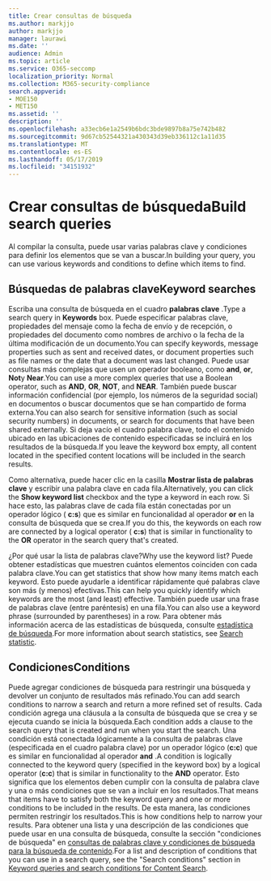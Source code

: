 ```yaml
---
title: Crear consultas de búsqueda
ms.author: markjjo
author: markjjo
manager: laurawi
ms.date: ''
audience: Admin
ms.topic: article
ms.service: O365-seccomp
localization_priority: Normal
ms.collection: M365-security-compliance
search.appverid:
- MOE150
- MET150
ms.assetid: ''
description: ''
ms.openlocfilehash: a33ecb6e1a2549b6bdc3bde9897b8a75e742b482
ms.sourcegitcommit: 9d67cb52544321a430343d39eb336112c1a11d35
ms.translationtype: MT
ms.contentlocale: es-ES
ms.lasthandoff: 05/17/2019
ms.locfileid: "34151932"
---
```

# <a name="build-search-queries"></a><span data-ttu-id="c28b0-102">Crear consultas de búsqueda</span><span class="sxs-lookup"><span data-stu-id="c28b0-102">Build search queries</span></span>

<span data-ttu-id="c28b0-103">Al compilar la consulta, puede usar varias palabras clave y condiciones para definir los elementos que se van a buscar.</span><span class="sxs-lookup"><span data-stu-id="c28b0-103">In building your query, you can use various keywords and conditions to define which items to find.</span></span>

## <a name="keyword-searches"></a><span data-ttu-id="c28b0-104">Búsquedas de palabras clave</span><span class="sxs-lookup"><span data-stu-id="c28b0-104">Keyword searches</span></span>

<span data-ttu-id="c28b0-105">Escriba una consulta de búsqueda en el cuadro **palabras clave** .</span><span class="sxs-lookup"><span data-stu-id="c28b0-105">Type a search query in **Keywords** box.</span></span> <span data-ttu-id="c28b0-106">Puede especificar palabras clave, propiedades del mensaje como la fecha de envío y de recepción, o propiedades del documento como nombres de archivo o la fecha de la última modificación de un documento.</span><span class="sxs-lookup"><span data-stu-id="c28b0-106">You can specify keywords, message properties such as sent and received dates, or document properties such as file names or the date that a document was last changed.</span></span> <span data-ttu-id="c28b0-107">Puede usar consultas más complejas que usen un operador booleano, como **and**, **or**, **Not**y **Near**.</span><span class="sxs-lookup"><span data-stu-id="c28b0-107">You can use a more complex queries that use a Boolean operator, such as **AND**, **OR**, **NOT**, and **NEAR**.</span></span> <span data-ttu-id="c28b0-108">También puede buscar información confidencial (por ejemplo, los números de la seguridad social) en documentos o buscar documentos que se han compartido de forma externa.</span><span class="sxs-lookup"><span data-stu-id="c28b0-108">You can also search for sensitive information (such as social security numbers) in documents, or search for documents that have been shared externally.</span></span> <span data-ttu-id="c28b0-109">Si deja vacío el cuadro palabra clave, todo el contenido ubicado en las ubicaciones de contenido especificadas se incluirá en los resultados de la búsqueda.</span><span class="sxs-lookup"><span data-stu-id="c28b0-109">If you leave the keyword box empty, all content located in the specified content locations will be included in the search results.</span></span>
    
<span data-ttu-id="c28b0-110">Como alternativa, puede hacer clic en la casilla **Mostrar lista de palabras clave** y escribir una palabra clave en cada fila.</span><span class="sxs-lookup"><span data-stu-id="c28b0-110">Alternatively, you can click the **Show keyword list** checkbox and the type a keyword in each row.</span></span> <span data-ttu-id="c28b0-111">Si hace esto, las palabras clave de cada fila están conectadas por un operador lógico ( **c:s**) que es similar en funcionalidad al operador **or** en la consulta de búsqueda que se crea.</span><span class="sxs-lookup"><span data-stu-id="c28b0-111">If you do this, the keywords on each row are connected by a logical operator ( **c:s**) that is similar in functionality to the **OR** operator in the search query that's created.</span></span> 
    
<span data-ttu-id="c28b0-112">¿Por qué usar la lista de palabras clave?</span><span class="sxs-lookup"><span data-stu-id="c28b0-112">Why use the keyword list?</span></span> <span data-ttu-id="c28b0-113">Puede obtener estadísticas que muestren cuántos elementos coinciden con cada palabra clave.</span><span class="sxs-lookup"><span data-stu-id="c28b0-113">You can get statistics that show how many items match each keyword.</span></span> <span data-ttu-id="c28b0-114">Esto puede ayudarle a identificar rápidamente qué palabras clave son más (y menos) efectivas.</span><span class="sxs-lookup"><span data-stu-id="c28b0-114">This can help you quickly identify which keywords are the most (and least) effective.</span></span> <span data-ttu-id="c28b0-115">También puede usar una frase de palabras clave (entre paréntesis) en una fila.</span><span class="sxs-lookup"><span data-stu-id="c28b0-115">You can also use a keyword phrase (surrounded by parentheses) in a row.</span></span> <span data-ttu-id="c28b0-116">Para obtener más información acerca de las estadísticas de búsqueda, consulte [estadística de búsqueda](search-statistics.md).</span><span class="sxs-lookup"><span data-stu-id="c28b0-116">For more information about search statistics, see [Search statistic](search-statistics.md).</span></span>

## <a name="conditions"></a><span data-ttu-id="c28b0-117">Condiciones</span><span class="sxs-lookup"><span data-stu-id="c28b0-117">Conditions</span></span>
    
<span data-ttu-id="c28b0-118">Puede agregar condiciones de búsqueda para restringir una búsqueda y devolver un conjunto de resultados más refinado.</span><span class="sxs-lookup"><span data-stu-id="c28b0-118">You can add search conditions to narrow a search and return a more refined set of results.</span></span> <span data-ttu-id="c28b0-119">Cada condición agrega una cláusula a la consulta de búsqueda que se crea y se ejecuta cuando se inicia la búsqueda.</span><span class="sxs-lookup"><span data-stu-id="c28b0-119">Each condition adds a clause to the search query that is created and run when you start the search.</span></span> <span data-ttu-id="c28b0-120">Una condición está conectada lógicamente a la consulta de palabras clave (especificada en el cuadro palabra clave) por un operador lógico (**c:c**) que es similar en funcionalidad al operador **and** .</span><span class="sxs-lookup"><span data-stu-id="c28b0-120">A condition is logically connected to the keyword query (specified in the keyword box) by a logical operator (**c:c**) that is similar in functionality to the **AND** operator.</span></span> <span data-ttu-id="c28b0-121">Esto significa que los elementos deben cumplir con la consulta de palabra clave y una o más condiciones que se van a incluir en los resultados.</span><span class="sxs-lookup"><span data-stu-id="c28b0-121">That means that items have to satisfy both the keyword query and one or more conditions to be included in the results.</span></span> <span data-ttu-id="c28b0-122">De esta manera, las condiciones permiten restringir los resultados.</span><span class="sxs-lookup"><span data-stu-id="c28b0-122">This is how conditions help to narrow your results.</span></span> <span data-ttu-id="c28b0-123">Para obtener una lista y una descripción de las condiciones que puede usar en una consulta de búsqueda, consulte la sección "condiciones de búsqueda" en [consultas de palabras clave y condiciones de búsqueda para la búsqueda de contenido](../keyword-queries-and-search-conditions.md#search-conditions).</span><span class="sxs-lookup"><span data-stu-id="c28b0-123">For a list and description of conditions that you can use in a search query, see the "Search conditions" section in [Keyword queries and search conditions for Content Search](../keyword-queries-and-search-conditions.md#search-conditions).</span></span>


